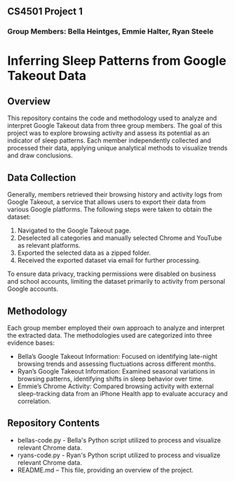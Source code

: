 ## CS4501 Project 1
### Group Members: Bella Heintges, Emmie Halter, Ryan Steele
# Inferring Sleep Patterns from Google Takeout Data

## Overview
This repository contains the code and methodology used to analyze and interpret Google Takeout data from three group members. The goal of this project was to explore browsing activity and assess its potential as an indicator of sleep patterns. Each member independently collected and processed their data, applying unique analytical methods to visualize trends and draw conclusions.

## Data Collection
Generally, members retrieved their browsing history and activity logs from Google Takeout, a service that allows users to export their data from various Google platforms. The following steps were taken to obtain the dataset:

1. Navigated to the Google Takeout page.
2. Deselected all categories and manually selected Chrome and YouTube as relevant platforms.
3. Exported the selected data as a zipped folder.
4. Received the exported dataset via email for further processing.

To ensure data privacy, tracking permissions were disabled on business and school accounts, limiting the dataset primarily to activity from personal Google accounts.

## Methodology
Each group member employed their own approach to analyze and interpret the extracted data. The methodologies used are categorized into three evidence bases:

- Bella’s Google Takeout Information: Focused on identifying late-night browsing trends and assessing fluctuations across different months.
- Ryan’s Google Takeout Information: Examined seasonal variations in browsing patterns, identifying shifts in sleep behavior over time.
- Emmie’s Chrome Activity: Compared browsing activity with external sleep-tracking data from an iPhone Health app to evaluate accuracy and correlation.

## Repository Contents
- bellas-code.py - Bella's Python script utilized to process and visualize relevant Chrome data.
- ryans-code.py - Ryan's Python script utilized to process and visualize relevant Chrome data.
- README.md – This file, providing an overview of the project.
